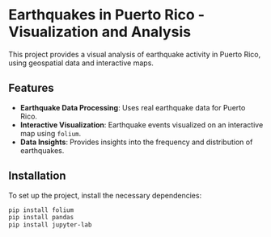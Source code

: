 # Earthquakes in Puerto Rico - Visualization and Analysis

This project provides a visual analysis of earthquake activity in Puerto Rico, using geospatial data and interactive maps.

## Features
- **Earthquake Data Processing**: Uses real earthquake data for Puerto Rico.
- **Interactive Visualization**: Earthquake events visualized on an interactive map using `folium`.
- **Data Insights**: Provides insights into the frequency and distribution of earthquakes.

## Installation

To set up the project, install the necessary dependencies:

```bash
pip install folium
pip install pandas
pip install jupyter-lab
```